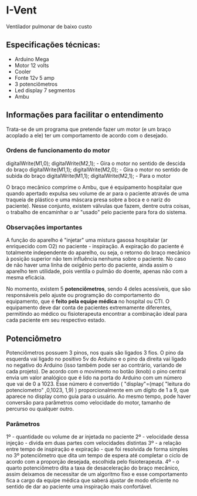# I-Vent

Ventilador pulmonar de baixo custo

## Especificações técnicas:

- Arduino Mega
- Motor 12 volts
- Cooler
- Fonte 12v 5 amp
- 3 potenciômetros
- Led display 7 segmentos
- Ambu

## Informações para facilitar o entendimento

Trata-se de um programa que pretende fazer um motor (e um braço acoplado a ele)  ter um comportamento de acordo com o desejado.

### Ordens de funcionamento do motor

digitalWrite(M1,0); digitalWrite(M2,1);  - Gira o motor no sentido de descida do braço
digitalWrite(M1,1);  digitalWrite(M2,0); - Gira o motor no sentido de subida do braço
digitalWrite(M1,1); digitalWrite(M2,1);  - Para o motor

O braço mecânico comprime o Ambu, que é equipamento hospitalar que quando apertado expulsa seu volume de ar para o paciente através de uma traqueia de plástico e uma máscara presa sobre a boca e o nariz do paciente). Nesse conjunto, existem válvulas que fazem, dentre outra coisas, o trabalho de encaminhar o ar "usado" pelo paciente para fora do sistema.

### Observações importantes

A função do aparelho é "injetar" uma mistura gasosa hospitalar (ar enriquecido com O2) no paciente - inspiração. A expiração do paciente é totalmente independente do aparelho, ou seja, o retorno do braço mecânico à posição superior não tem influência nenhuma sobre o paciente. No caso de não haver uma linha de oxigênio perto do paciente, ainda assim o aparelho tem utilidade, pois ventila o pulmão do doente, apenas não com a mesma eficácia.

No momento, existem 5 **potenciômetros**, sendo 4 deles acessíveis, que são responsáveis pelo ajuste ou programção do comportamento do equipamento, que é **feito pela equipe médica** no hospital ou CTI. O equipamento deve dar conta de pacientes extremamente diferentes, permitindo ao médico ou fisioterapeuta  encontrar a combinação ideal para cada paciente em seu respectivo estado.

## Potenciômetro

Potenciômetros possuem 3 pinos, nos quais são ligados 3 fios. O pino da esquerda vai ligado no positivo 5v do Arduino e o pino da direita vai ligado no negativo do Arduino (isso também pode ser ao contrário, variando de cada projeto). De acordo com o movimento no botão (knob) o pino central envia um valor analógico que é lido na porta do Arduino com um número que vai de 0 a 1023. Esse número é convertido ( "display"=(map( "leitura do potenciometro" ,0,1023, 1,9) ) proporcionalmente em um dígito de 1 a 9, que aparece no display como guia para o usuário. Ao mesmo tempo, pode haver conversão para parâmetros como velocidade do motor, tamanho de percurso ou qualquer outro.

### Parâmetros

1º - quantidade ou volume de ar injetada no paciente
2º - velocidade dessa injeção - divida em duas partes com velocidades distintas
3º - a relação entre tempo de inspiração e expiração - que foi resolvida de forma simples no 3º potenciômetro que dita um tempo de espera até completar o ciclo de acordo com a proporção desejada, escolhida pelo fisioterapeuta.
4º - o quarto potenciômetro dita a taxa de desaceleração do braço mecânico, assim deixamos de necessitar de um algoritmo fixo e esse comportamento fica a cargo da equipe médica que saberá ajustar de modo eficiente no sentido de dar ao paciente uma inspiração mais confortável.
